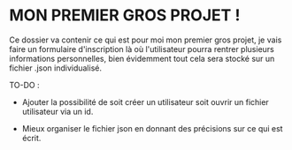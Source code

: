 # MON PREMIER GROS PROJET !

Ce dossier va contenir ce qui est pour moi mon premier gros projet, je vais faire un formulaire d'inscription là où l'utilisateur pourra rentrer plusieurs informations personnelles, bien évidemment tout cela sera stocké sur un fichier .json individualisé.

TO-DO : 

- Ajouter la possibilité de soit créer un utilisateur soit ouvrir un fichier utilisateur via un id.

- Mieux organiser le fichier json en donnant des précisions sur ce qui est écrit.
